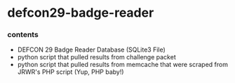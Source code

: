 # defcon29-badge-reader
### contents
- DEFCON 29 Badge Reader Database (SQLite3 File)
- python script that pulled results from challenge packet
- python script that pulled results from memcache that were scraped from JRWR's PHP script (Yup, PHP baby!)
